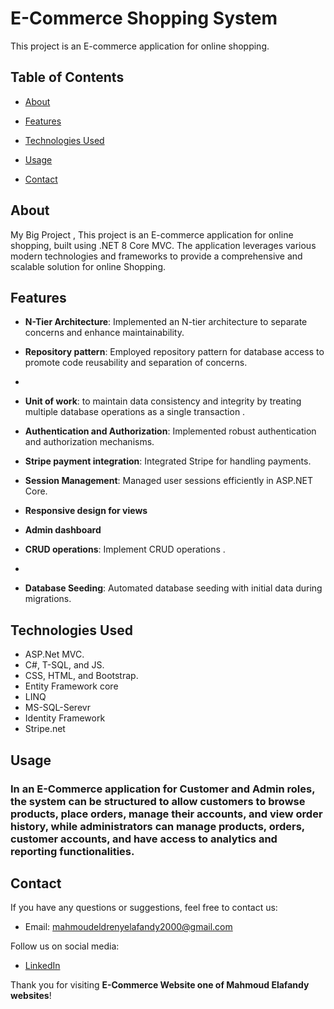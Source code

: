 
# E-Commerce Shopping System 

This project is an E-commerce application for online shopping.

## Table of Contents 

- [About](#about) 

- [Features](#features) 

- [Technologies Used](#technologies-used) 

- [Usage](#usage) 

- [Contact](#contact) 

## About 

My Big Project , This project is an E-commerce application for online shopping, built using .NET 8 Core MVC. The application leverages various modern technologies and frameworks to provide a comprehensive and scalable solution for online Shopping.

## Features 


- **N-Tier Architecture**: Implemented an N-tier architecture to separate concerns and enhance maintainability.

- **Repository pattern**:  Employed repository pattern for database access to promote code reusability and separation of concerns.
- 
- **Unit of work**: to maintain data consistency and integrity by treating multiple database operations as a single transaction . 

- **Authentication and Authorization**: Implemented robust authentication and authorization mechanisms.

- **Stripe payment integration**:  Integrated Stripe for handling payments.

- **Session Management**: Managed user sessions efficiently in ASP.NET Core.

- **Responsive design for views** 

- **Admin dashboard**

- **CRUD operations**: Implement CRUD operations .
- 
- **Database Seeding**: Automated database seeding with initial data during migrations.


## Technologies Used 

- ASP.Net MVC.
- C#, T-SQL, and JS.
- CSS, HTML, and Bootstrap. 
- Entity Framework core
- LINQ 
- MS-SQL-Serevr 
- Identity Framework 
- Stripe.net 



## Usage 

### In an E-Commerce application for Customer and Admin roles, the system can be structured to allow customers to browse products, place orders, manage their accounts, and view order history, while administrators can manage products, orders, customer accounts, and have access to analytics and reporting functionalities.  

 


## Contact 

If you have any questions or suggestions, feel free to contact us: 

- Email: [mahmoudeldrenyelafandy2000@gmail.com](mailto:mahmoudeldrenyelafandy2000@gmail.com) 

Follow us on social media: 

- [LinkedIn](https://www.linkedin.com/in/mahmoud-abd-el-halim-sw) 

 

Thank you for visiting **E-Commerce Website one of Mahmoud Elafandy websites**! 

 

 

 

 

 

 

 

 

 

 

 

 

 

 

 

 

 

 

 

 

 
